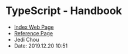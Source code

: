 # TypeScript - Handbook

* [Index Web Page](http://www.typescriptlang.org/docs/home.html)
* [Reference Page](http://www.typescriptlang.org/docs/handbook/basic-types.html)
* Jedi Chou
* Date: 2019.12.20 10:51

